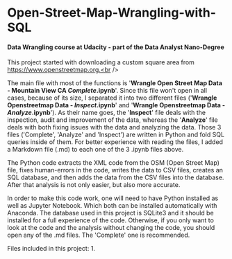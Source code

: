 # Open-Street-Map-Wrangling-with-SQL
#### Data Wrangling course at Udacity - part of the Data Analyst Nano-Degree
This project started with downloading a custom square area from https://www.openstreetmap.org.<br />

The main file with most of the functions is '<b>Wrangle Open Street Map Data - Mountain View CA <i>Complete</i>.ipynb</b>'. Since this file won't open in all cases, because of its size, I separated it into two different files ('<b>Wrangle Openstreetmap Data - <i>Inspect</i>.ipynb</b>' and '<b>Wrangle Openstreetmap Data - <i>Analyze</i>.ipynb</b>'). As their name goes, the '<b>Inspect</b>' file deals with the inspection, audit and improvement of the data, whereas the '<b>Analyze</b>' file deals with both fixing issues with the data and analyzing the data. Those 3 files ('Complete', 'Analyze' and 'Inspect') are written in Python and fold SQL queries inside of them. For better experience with reading the files, I added a Markdown file (.md) to each one of the 3 .ipynb files above.<br />

The Python code extracts the XML code from the OSM (Open Street Map) file, fixes human-errors in the code, writes the data to CSV files, creates an SQL database, and then adds the data from the CSV files into the database. After that analysis is not only easier, but also more accurate.<br />

In order to make this code work, one will need to have Python installed as well as Jupyter Notebook. Which both can be installed automatically with Anaconda. The database used in this project is SQLite3 and it should be installed for a full experience of the code. Otherwise, if you only want to look at the code and the analysis without changing the code, you should open any of the .md files. The 'Complete' one is recommended.

Files included in this project:
1. 
